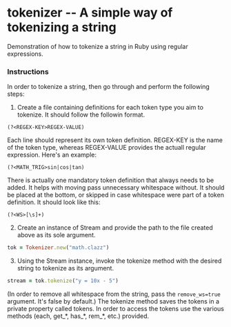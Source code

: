 # tokenizer -- A simple way of tokenizing a string

Demonstration of how to tokenize a string in Ruby using regular expressions.

### Instructions
In order to tokenize a string, then go through and perform the following steps:
1. Create a file containing definitions for each token type you aim to tokenize. It should follow the followin format.
```
(?<REGEX-KEY>REGEX-VALUE)
```
Each line should represent its own token definition. REGEX-KEY is the name of the token type, whereas REGEX-VALUE provides the actuall regular expression. Here's an example:
```
(?<MATH_TRIG>sin|cos|tan)
```
There is actually one mandatory token definition that always needs to be added. It helps with moving pass unnecessary whitespace without. It should be placed at the bottom, or skipped in case whitespace were part of a token definition. It should look like this:
```
(?<WS>[\s]+)
```
2. Create an instance of Stream and provide the path to the file created above as its sole argument.
```ruby
tok = Tokenizer.new("math.clazz")
```

3. Using the Stream instance, invoke the tokenize method with the desired string to tokenize as its argument. 
```ruby
stream = tok.tokenize("y = 10x - 5")
```
(In order to remove all whitespace from the string, pass the `remove_ws=true` argument. It's false by default.) The tokenize method saves the tokens in a private property called tokens. In order to access the tokens use the various methods (each, get_\*, has_\*, rem_\*, etc.) provided.
